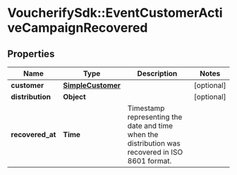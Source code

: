 # VoucherifySdk::EventCustomerActiveCampaignRecovered

## Properties

| Name | Type | Description | Notes |
| ---- | ---- | ----------- | ----- |
| **customer** | [**SimpleCustomer**](SimpleCustomer.md) |  | [optional] |
| **distribution** | **Object** |  | [optional] |
| **recovered_at** | **Time** | Timestamp representing the date and time when the distribution was recovered in ISO 8601 format. |  |

